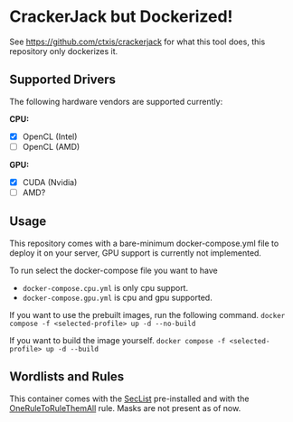 # CrackerJack but Dockerized!

See https://github.com/ctxis/crackerjack for what this tool does, this repository only dockerizes it.

## Supported Drivers

The following hardware vendors are supported currently:

**CPU:**
 - [x] OpenCL (Intel)
 - [ ] OpenCL (AMD)

**GPU:**
 - [x] CUDA (Nvidia)
 - [ ] AMD?

## Usage

This repository comes with a bare-minimum docker-compose.yml file to deploy it on your server, GPU support is currently not implemented.

To run select the docker-compose file you want to have
- `docker-compose.cpu.yml` is only cpu support.
- `docker-compose.gpu.yml` is cpu and gpu supported.

If you want to use the prebuilt images, run the following command.
`docker compose -f <selected-profile> up -d --no-build`

If you want to build the image yourself.
`docker compose -f <selected-profile> up -d --build`

## Wordlists and Rules

This container comes with the [SecList](https://github.com/danielmiessler/SecLists) pre-installed and with the [OneRuleToRuleThemAll](https://github.com/NotSoSecure/password_cracking_rules.git) rule.
Masks are not present as of now.

